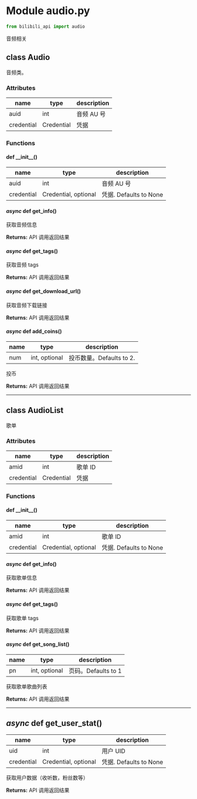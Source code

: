 # Module audio.py

```python
from bilibili_api import audio
```

音频相关

## class Audio

音频类。

### Attributes

| name       | type       | description |
| ---------- | ---------- | ----------- |
| auid       | int        | 音频 AU 号  |
| credential | Credential | 凭据        |

### Functions

#### def \_\_init\_\_()

| name       | type                 | description            |
| ---------- | -------------------- | ---------------------- |
| auid       | int                  | 音频 AU 号             |
| credential | Credential, optional | 凭据. Defaults to None |

#### _async_ def get_info()

获取音频信息

**Returns:** API 调用返回结果

#### _async_ def get_tags()

获取音频 tags

**Returns:** API 调用返回结果

#### _async_ def get_download_url()

获取音频下载链接

**Returns:** API 调用返回结果

#### _async_ def add_coins()

| name | type          | description              |
| ---- | ------------- | ------------------------ |
| num  | int, optional | 投币数量。Defaults to 2. |

投币

**Returns:** API 调用返回结果

---

## class AudioList

歌单

### Attributes

| name       | type       | description |
| ---------- | ---------- | ----------- |
| amid       | int        | 歌单 ID     |
| credential | Credential | 凭据        |

### Functions

#### def \_\_init\_\_()

| name       | type                 | description            |
| ---------- | -------------------- | ---------------------- |
| amid       | int                  | 歌单 ID                |
| credential | Credential, optional | 凭据. Defaults to None |

#### _async_ def get_info()

获取歌单信息

**Returns:** API 调用返回结果

#### _async_ def get_tags()

获取歌单 tags

**Returns:** API 调用返回结果

#### _async_ def get_song_list()

| name | type          | description         |
| ---- | ------------- | ------------------- |
| pn   | int, optional | 页码。Defaults to 1 |

获取歌单歌曲列表

**Returns:** API 调用返回结果

---

## _async_ def get_user_stat()

| name       | type                 | description            |
| ---------- | -------------------- | ---------------------- |
| uid        | int                  | 用户 UID               |
| credential | Credential, optional | 凭据. Defaults to None |

获取用户数据（收听数，粉丝数等）

**Returns:** API 调用返回结果